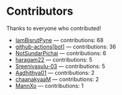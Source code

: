 # Contributors

Thanks to everyone who contributed!

- [IamBisrutPyne](https://github.com/IamBisrutPyne) — contributions: 68
- [github-actions[bot]](https://github.com/apps/github-actions) — contributions: 36
- [NotSundarPichai](https://github.com/NotSundarPichai) — contributions: 6
- [haragam22](https://github.com/haragam22) — contributions: 5
- [Sreenivasulu-03](https://github.com/Sreenivasulu-03) — contributions: 5
- [Aadhithya01](https://github.com/Aadhithya01) — contributions: 2
- [chaanakyaaM](https://github.com/chaanakyaaM) — contributions: 2
- [MannXo](https://github.com/MannXo) — contributions: 1